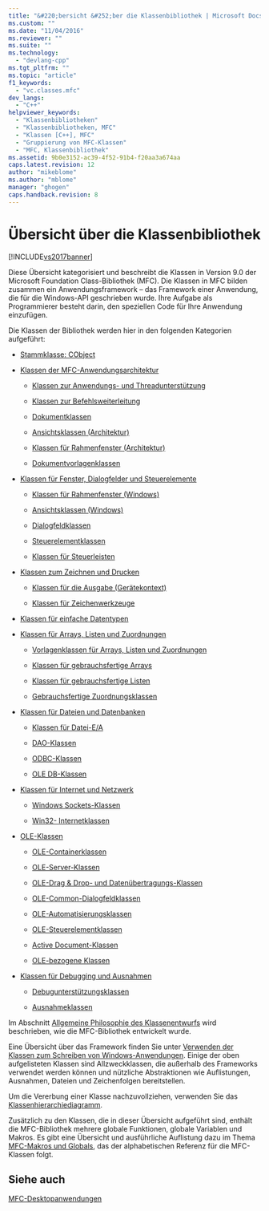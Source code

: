 ```yaml
---
title: "&#220;bersicht &#252;ber die Klassenbibliothek | Microsoft Docs"
ms.custom: ""
ms.date: "11/04/2016"
ms.reviewer: ""
ms.suite: ""
ms.technology: 
  - "devlang-cpp"
ms.tgt_pltfrm: ""
ms.topic: "article"
f1_keywords: 
  - "vc.classes.mfc"
dev_langs: 
  - "C++"
helpviewer_keywords: 
  - "Klassenbibliotheken"
  - "Klassenbibliotheken, MFC"
  - "Klassen [C++], MFC"
  - "Gruppierung von MFC-Klassen"
  - "MFC, Klassenbibliothek"
ms.assetid: 9b0e3152-ac39-4f52-91b4-f20aa3a674aa
caps.latest.revision: 12
author: "mikeblome"
ms.author: "mblome"
manager: "ghogen"
caps.handback.revision: 8
---
```

# &#220;bersicht &#252;ber die Klassenbibliothek
[!INCLUDE[vs2017banner](../assembler/inline/includes/vs2017banner.md)]

Diese Übersicht kategorisiert und beschreibt die Klassen in Version 9.0 der Microsoft Foundation Class\-Bibliothek \(MFC\).  Die Klassen in MFC bilden zusammen ein Anwendungsframework – das Framework einer Anwendung, die für die Windows\-API geschrieben wurde.  Ihre Aufgabe als Programmierer besteht darin, den speziellen Code für Ihre Anwendung einzufügen.  
  
 Die Klassen der Bibliothek werden hier in den folgenden Kategorien aufgeführt:  
  
-   [Stammklasse: CObject](../mfc/root-class-cobject.md)  
  
-   [Klassen der MFC\-Anwendungsarchitektur](../mfc/mfc-application-architecture-classes.md)  
  
    -   [Klassen zur Anwendungs\- und Threadunterstützung](../mfc/application-and-thread-support-classes.md)  
  
    -   [Klassen zur Befehlsweiterleitung](../mfc/command-routing-classes.md)  
  
    -   [Dokumentklassen](../mfc/document-classes.md)  
  
    -   [Ansichtsklassen \(Architektur\)](../mfc/view-classes-architecture.md)  
  
    -   [Klassen für Rahmenfenster \(Architektur\)](../mfc/frame-window-classes-architecture.md)  
  
    -   [Dokumentvorlagenklassen](../mfc/document-template-classes.md)  
  
-   [Klassen für Fenster, Dialogfelder und Steuerelemente](../mfc/window-dialog-and-control-classes.md)  
  
    -   [Klassen für Rahmenfenster \(Windows\)](../mfc/frame-window-classes-windows.md)  
  
    -   [Ansichtsklassen \(Windows\)](../mfc/view-classes-windows.md)  
  
    -   [Dialogfeldklassen](../mfc/dialog-box-classes.md)  
  
    -   [Steuerelementklassen](../mfc/control-classes.md)  
  
    -   [Klassen für Steuerleisten](../mfc/control-bar-classes.md)  
  
-   [Klassen zum Zeichnen und Drucken](../mfc/drawing-and-printing-classes.md)  
  
    -   [Klassen für die Ausgabe \(Gerätekontext\)](../mfc/output-device-context-classes.md)  
  
    -   [Klassen für Zeichenwerkzeuge](../mfc/drawing-tool-classes.md)  
  
-   [Klassen für einfache Datentypen](../mfc/simple-data-type-classes.md)  
  
-   [Klassen für Arrays, Listen und Zuordnungen](../mfc/array-list-and-map-classes.md)  
  
    -   [Vorlagenklassen für Arrays, Listen und Zuordnungen](../mfc/template-classes-for-arrays-lists-and-maps.md)  
  
    -   [Klassen für gebrauchsfertige Arrays](../mfc/ready-to-use-array-classes.md)  
  
    -   [Klassen für gebrauchsfertige Listen](../mfc/ready-to-use-list-classes.md)  
  
    -   [Gebrauchsfertige Zuordnungsklassen](../mfc/ready-to-use-map-classes.md)  
  
-   [Klassen für Dateien und Datenbanken](../mfc/file-and-database-classes.md)  
  
    -   [Klassen für Datei\-E\/A](../mfc/file-i-o-classes.md)  
  
    -   [DAO\-Klassen](../mfc/dao-classes.md)  
  
    -   [ODBC\-Klassen](../mfc/odbc-classes.md)  
  
    -   [OLE DB\-Klassen](../mfc/ole-db-classes.md)  
  
-   [Klassen für Internet und Netzwerk](../mfc/internet-and-networking-classes.md)  
  
    -   [Windows Sockets\-Klassen](../mfc/windows-sockets-classes.md)  
  
    -   [Win32\- Internetklassen](../mfc/win32-internet-classes.md)  
  
-   [OLE\-Klassen](../mfc/ole-classes.md)  
  
    -   [OLE\-Containerklassen](../mfc/ole-container-classes.md)  
  
    -   [OLE\-Server\-Klassen](../mfc/ole-server-classes.md)  
  
    -   [OLE\-Drag & Drop\- und Datenübertragungs\-Klassen](../mfc/ole-drag-and-drop-and-data-transfer-classes.md)  
  
    -   [OLE\-Common\-Dialogfeldklassen](../mfc/ole-common-dialog-classes.md)  
  
    -   [OLE\-Automatisierungsklassen](../mfc/ole-automation-classes.md)  
  
    -   [OLE\-Steuerelementklassen](../mfc/ole-control-classes.md)  
  
    -   [Active Document\-Klassen](../mfc/active-document-classes.md)  
  
    -   [OLE\-bezogene Klassen](../mfc/ole-related-classes.md)  
  
-   [Klassen für Debugging und Ausnahmen](../mfc/debugging-and-exception-classes.md)  
  
    -   [Debugunterstützungsklassen](../mfc/debugging-support-classes.md)  
  
    -   [Ausnahmeklassen](../mfc/exception-classes.md)  
  
 Im Abschnitt [Allgemeine Philosophie des Klassenentwurfs](../mfc/general-class-design-philosophy.md) wird beschrieben, wie die MFC\-Bibliothek entwickelt wurde.  
  
 Eine Übersicht über das Framework finden Sie unter [Verwenden der Klassen zum Schreiben von Windows\-Anwendungen](../mfc/using-the-classes-to-write-applications-for-windows.md).  Einige der oben aufgelisteten Klassen sind Allzweckklassen, die außerhalb des Frameworks verwendet werden können und nützliche Abstraktionen wie Auflistungen, Ausnahmen, Dateien und Zeichenfolgen bereitstellen.  
  
 Um die Vererbung einer Klasse nachzuvollziehen, verwenden Sie das [Klassenhierarchiediagramm](../mfc/hierarchy-chart.md).  
  
 Zusätzlich zu den Klassen, die in dieser Übersicht aufgeführt sind, enthält die MFC\-Bibliothek mehrere globale Funktionen, globale Variablen und Makros.  Es gibt eine Übersicht und ausführliche Auflistung dazu im Thema [MFC\-Makros und Globals](../mfc/reference/mfc-macros-and-globals.md), das der alphabetischen Referenz für die MFC\-Klassen folgt.  
  
## Siehe auch  
 [MFC\-Desktopanwendungen](../mfc/mfc-desktop-applications.md)